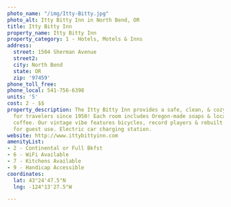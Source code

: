```yaml
---
photo_name: "/img/Itty-Bitty.jpg"
photo_alt: Itty Bitty Inn in North Bend, OR
title: Itty Bitty Inn
property_name: Itty Bitty Inn
property_category: 1 - Hotels, Motels & Inns
address:
  street: 1504 Sherman Avenue
  street2: 
  city: North Bend
  state: OR
  zip: '97459'
phone_toll_free: 
phone_local: 541-756-6398
units: '5'
cost: 2 - $$
property_description: The Itty Bitty Inn provides a safe, clean, & cozy atmosphere
  for travelers since 1950! Each room includes Oregon-made soaps & locally roasted
  coffee. Our vintage vibe features bicycles, record players & rebuilt Ataris available
  for guest use. Electric car charging station.
website: http://www.ittybittyinn.com
amenityList:
- 2 - Continental or Full Bkfst
- 6 - WiFi Available
- 7 - Kitchens Available
- 9 - Handicap Accessible
coordinates:
  lat: 43°24'47.5"N
  lng: -124°13'27.5"W

---
```

